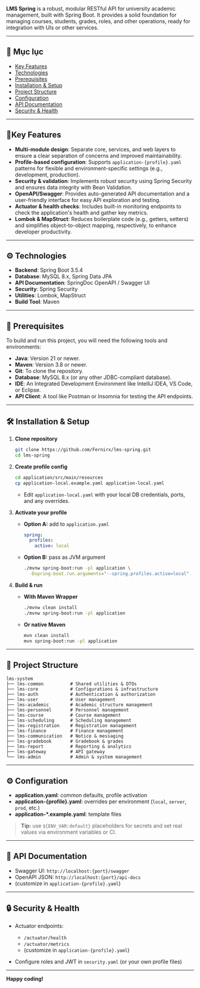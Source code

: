 **LMS Spring** is a robust, modular RESTful API for university academic management, built with Spring Boot. It provides a solid foundation for managing courses, students, grades, roles, and other operations, ready for integration with UIs or other services.

---

## 🔖 Mục lục
- [Key Features](#key-features)
- [Technologies](#*-technologies)
- [Prerequisites](#prerequisites)
- [Installation & Setup](#installation--setup)
- [Project Structure](#project-structure)
- [Configuration](#configuration)
- [API Documentation](#api-documentation)
- [Security & Health](#security--health)

---

## 🎯Key Features

* **Multi-module design**: Separate core, services, and web layers to ensure a clear separation of concerns and improved maintainability.
* **Profile-based configuration**: Supports `application-{profile}.yaml` patterns for flexible and environment-specific settings (e.g., development, production).
* **Security & validation**: Implements robust security using Spring Security and ensures data integrity with Bean Validation.
* **OpenAPI/Swagger**: Provides auto-generated API documentation and a user-friendly interface for easy API exploration and testing.
* **Actuator & health checks**: Includes built-in monitoring endpoints to check the application's health and gather key metrics.
* **Lombok & MapStruct**: Reduces boilerplate code (e.g., getters, setters) and simplifies object-to-object mapping, respectively, to enhance developer productivity.

---

## ⚙️ Technologies

* **Backend**: Spring Boot 3.5.4
* **Database**: MySQL 8.x, Spring Data JPA
* **API Documentation**: SpringDoc OpenAPI / Swagger UI
* **Security**: Spring Security
* **Utilities**: Lombok, MapStruct
* **Build Tool**: Maven

---

## 🚀 Prerequisites

To build and run this project, you will need the following tools and environments:

* **Java**: Version 21 or newer.
* **Maven**: Version 3.8 or newer.
* **Git**: To clone the repository.
* **Database**: MySQL 8.x (or any other JDBC-compliant database).
* **IDE**: An Integrated Development Environment like IntelliJ IDEA, VS Code, or Eclipse.
* **API Client**: A tool like Postman or Insomnia for testing the API endpoints.

---

## 🛠️ Installation & Setup

1. **Clone repository**

   ```bash
   git clone https://github.com/Fernirx/lms-spring.git
   cd lms-spring
   ```

2. **Create profile config**

   ```bash
   cd application/src/main/resources
   cp application-local.example.yaml application-local.yaml
   ```

   * Edit `application-local.yaml` with your local DB credentials, ports, and any overrides.

3. **Activate your profile**

   * **Option A:** add to `application.yaml`

     ```yaml
     spring:
       profiles:
         active: local
     ```
   * **Option B:** pass as JVM argument

     ```bash
     ./mvnw spring-boot:run -pl application \
       -Dspring-boot.run.arguments="--spring.profiles.active=local"
     ```

4. **Build & run**

   * **With Maven Wrapper**

     ```bash
     ./mvnw clean install
     ./mvnw spring-boot:run -pl application
     ```
   * **Or native Maven**

     ```bash
     mvn clean install
     mvn spring-boot:run -pl application
     ```

---

## 📁 Project Structure

```
lms-system
├── lms-common          # Shared utilities & DTOs
├── lms-core            # Configurations & infrastructure
├── lms-auth            # Authentication & authorization
├── lms-user            # User management
├── lms-academic        # Academic structure management
├── lms-personnel       # Personnel management
├── lms-course          # Course management
├── lms-scheduling      # Scheduling management
├── lms-registration    # Registration management
├── lms-finance         # Finance management
├── lms-communication   # Notice & messaging
├── lms-gradebook       # Gradebook & grades
├── lms-report          # Reporting & analytics
├── lms-gateway         # API gateway
└── lms-admin           # Admin & system management
```

---

## ⚙️ Configuration

* **application.yaml**: common defaults, profile activation
* **application-{profile}.yaml**: overrides per environment (`local`, `server`, `prod`, etc.)
* **application-\*.example.yaml**: template files

> **Tip:** use `${ENV_VAR:default}` placeholders for secrets and set real values via environment variables or CI.

---

## 💬 API Documentation

* Swagger UI: `http://localhost:{port}/swagger`
* OpenAPI JSON: `http://localhost:{port}/api-docs`
* (customize in `application-{profile}.yaml`)
---

## 🔒 Security & Health

* Actuator endpoints:

   * `/actuator/health`
   * `/actuator/metrics`
   * (customize in `application-{profile}.yaml`)
* Configure roles and JWT in `security.yaml` (or your own profile files)

---

**Happy coding!**
